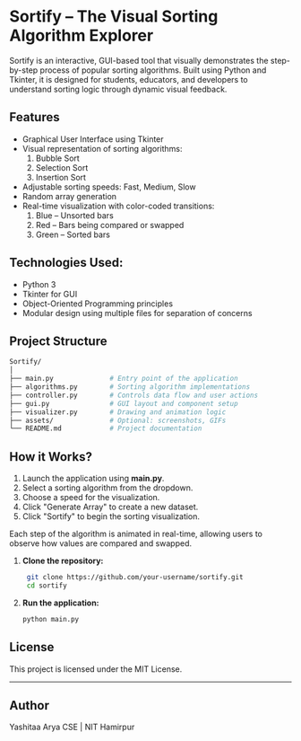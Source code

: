 # Sortify – The Visual Sorting Algorithm Explorer

Sortify is an interactive, GUI-based tool that visually demonstrates the step-by-step process of popular sorting algorithms. Built using Python and Tkinter, it is designed for students, educators, and developers to understand sorting logic through dynamic visual feedback.

## Features
- Graphical User Interface using Tkinter
- Visual representation of sorting algorithms:
  1. Bubble Sort
  2. Selection Sort
  3. Insertion Sort
- Adjustable sorting speeds: Fast, Medium, Slow
- Random array generation
- Real-time visualization with color-coded transitions:
  1. Blue – Unsorted bars
  2. Red – Bars being compared or swapped
  3. Green – Sorted bars

## Technologies Used: 
- Python 3
- Tkinter for GUI
- Object-Oriented Programming principles
- Modular design using multiple files for separation of concerns

## Project Structure
```bash
Sortify/
│
├── main.py              # Entry point of the application
├── algorithms.py        # Sorting algorithm implementations
├── controller.py        # Controls data flow and user actions
├── gui.py               # GUI layout and component setup
├── visualizer.py        # Drawing and animation logic
├── assets/              # Optional: screenshots, GIFs
└── README.md            # Project documentation
```

## How it Works?
1. Launch the application using **main.py**.
2. Select a sorting algorithm from the dropdown.
3. Choose a speed for the visualization.
4. Click "Generate Array" to create a new dataset.
5. Click "Sortify" to begin the sorting visualization.
   
Each step of the algorithm is animated in real-time, allowing users to observe how values are compared and swapped.

1. **Clone the repository:**

   ```bash
    git clone https://github.com/your-username/sortify.git
    cd sortify
   ```
2. **Run the application:**
   
   ```bash
   python main.py
   ```
   
## License
  This project is licensed under the MIT License.
  
---

## Author
 Yashitaa Arya
 CSE | NIT Hamirpur
